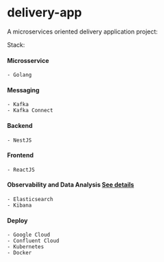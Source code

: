 # delivery-app

A microservices oriented delivery application project:

Stack:
  
  #### Microsservice
    - Golang
  #### Messaging
    - Kafka
    - Kafka Connect
  #### Backend
    - NestJS
  #### Frontend
    - ReactJS
  #### Observability and Data Analysis [See details](/kafka)
    - Elasticsearch
    - Kibana 
  #### Deploy
    - Google Cloud
    - Confluent Cloud
    - Kubernetes
    - Docker
